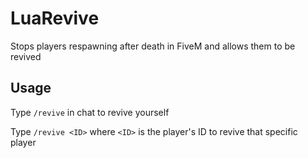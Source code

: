 # LuaRevive
Stops players respawning after death in FiveM and allows them to be revived

## Usage
Type `/revive` in chat to revive yourself

Type `/revive <ID>` where `<ID>` is the player's ID to revive that specific player
